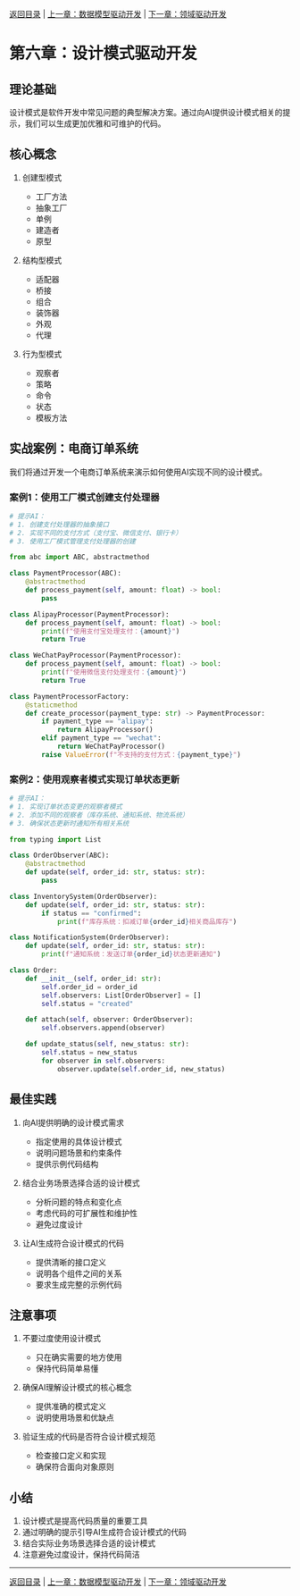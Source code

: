 [返回目录](./README.md) | [上一章：数据模型驱动开发](./第五章-数据模型驱动开发.md) | [下一章：领域驱动开发](./第七章-领域驱动开发.md)

# 第六章：设计模式驱动开发

## 理论基础

设计模式是软件开发中常见问题的典型解决方案。通过向AI提供设计模式相关的提示，我们可以生成更加优雅和可维护的代码。

## 核心概念

1. 创建型模式
   - 工厂方法
   - 抽象工厂
   - 单例
   - 建造者
   - 原型

2. 结构型模式
   - 适配器
   - 桥接
   - 组合
   - 装饰器
   - 外观
   - 代理

3. 行为型模式
   - 观察者
   - 策略
   - 命令
   - 状态
   - 模板方法

## 实战案例：电商订单系统

我们将通过开发一个电商订单系统来演示如何使用AI实现不同的设计模式。

### 案例1：使用工厂模式创建支付处理器

```python
# 提示AI：
# 1. 创建支付处理器的抽象接口
# 2. 实现不同的支付方式（支付宝、微信支付、银行卡）
# 3. 使用工厂模式管理支付处理器的创建

from abc import ABC, abstractmethod

class PaymentProcessor(ABC):
    @abstractmethod
    def process_payment(self, amount: float) -> bool:
        pass

class AlipayProcessor(PaymentProcessor):
    def process_payment(self, amount: float) -> bool:
        print(f"使用支付宝处理支付：{amount}")
        return True

class WeChatPayProcessor(PaymentProcessor):
    def process_payment(self, amount: float) -> bool:
        print(f"使用微信支付处理支付：{amount}")
        return True

class PaymentProcessorFactory:
    @staticmethod
    def create_processor(payment_type: str) -> PaymentProcessor:
        if payment_type == "alipay":
            return AlipayProcessor()
        elif payment_type == "wechat":
            return WeChatPayProcessor()
        raise ValueError(f"不支持的支付方式：{payment_type}")
```

### 案例2：使用观察者模式实现订单状态更新

```python
# 提示AI：
# 1. 实现订单状态变更的观察者模式
# 2. 添加不同的观察者（库存系统、通知系统、物流系统）
# 3. 确保状态更新时通知所有相关系统

from typing import List

class OrderObserver(ABC):
    @abstractmethod
    def update(self, order_id: str, status: str):
        pass

class InventorySystem(OrderObserver):
    def update(self, order_id: str, status: str):
        if status == "confirmed":
            print(f"库存系统：扣减订单{order_id}相关商品库存")

class NotificationSystem(OrderObserver):
    def update(self, order_id: str, status: str):
        print(f"通知系统：发送订单{order_id}状态更新通知")

class Order:
    def __init__(self, order_id: str):
        self.order_id = order_id
        self.observers: List[OrderObserver] = []
        self.status = "created"

    def attach(self, observer: OrderObserver):
        self.observers.append(observer)

    def update_status(self, new_status: str):
        self.status = new_status
        for observer in self.observers:
            observer.update(self.order_id, new_status)
```

## 最佳实践

1. 向AI提供明确的设计模式需求
   - 指定使用的具体设计模式
   - 说明问题场景和约束条件
   - 提供示例代码结构

2. 结合业务场景选择合适的设计模式
   - 分析问题的特点和变化点
   - 考虑代码的可扩展性和维护性
   - 避免过度设计

3. 让AI生成符合设计模式的代码
   - 提供清晰的接口定义
   - 说明各个组件之间的关系
   - 要求生成完整的示例代码

## 注意事项

1. 不要过度使用设计模式
   - 只在确实需要的地方使用
   - 保持代码简单易懂
   
2. 确保AI理解设计模式的核心概念
   - 提供准确的模式定义
   - 说明使用场景和优缺点

3. 验证生成的代码是否符合设计模式规范
   - 检查接口定义和实现
   - 确保符合面向对象原则

## 小结

1. 设计模式是提高代码质量的重要工具
2. 通过明确的提示引导AI生成符合设计模式的代码
3. 结合实际业务场景选择合适的设计模式
4. 注意避免过度设计，保持代码简洁

---

[返回目录](./README.md) | [上一章：数据模型驱动开发](./第五章-数据模型驱动开发.md) | [下一章：领域驱动开发](./第七章-领域驱动开发.md)
